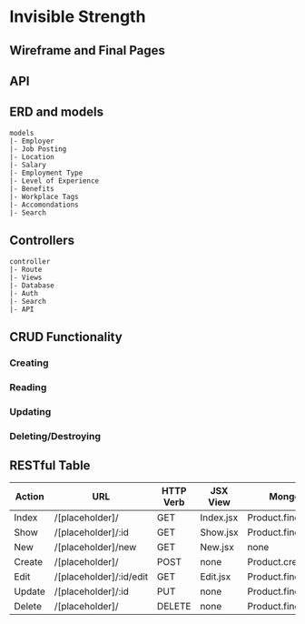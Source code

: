 <h1>Invisible Strength</h1>
<h2>Wireframe and Final Pages</h2>

<h2>API</h2>

<h2>ERD and models</h2>


```
models
|- Employer
|- Job Posting
|- Location
|- Salary
|- Employment Type
|- Level of Experience
|- Benefits
|- Workplace Tags
|- Accomondations
|- Search
```
<h2>Controllers</h2>

```
controller
|- Route
|- Views
|- Database
|- Auth
|- Search
|- API
```
<h2>CRUD Functionality</h2>
<h3>Creating</h3>

<h3>Reading</h3>

<h3>Updating</h3>

<h3>Deleting/Destroying</h3>


<h2>RESTful Table</h2>

| Action |        URL      | HTTP Verb | JSX View |     Mongoose Method       |
|--------|-----------------|-----------|----------|---------------------------|
| Index  |    /[placeholder]/    |  GET      |Index.jsx |       Product.find()      |
|  Show  | /[placeholder]/:id    |  GET      | Show.jsx |      Product.findById()   |
|   New  | /[placeholder]/new    |  GET      | New.jsx  |            none           |
|Create  |    /[placeholder]/    |  POST     |   none   |  Product.create(req.body) |
|  Edit  |/[placeholder]/:id/edit|  GET      | Edit.jsx |     Product.findById()    |
|Update  | /[placeholder]/:id    |  PUT      |  none    |Product.findByIdAndUpdate()|
|Delete  |    /[placeholder]/    |  DELETE   |  none    |Product.findByIdAndDelete()| 